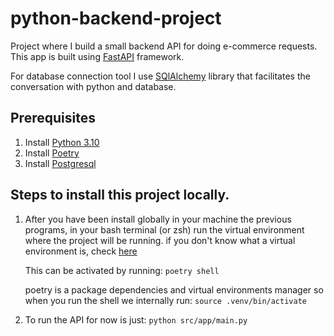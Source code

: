 # python-backend-project

Project where I build a small backend API for doing e-commerce requests. This app is built using [FastAPI](https://fastapi.tiangolo.com/) framework.

For database connection tool I use [SQlAlchemy](https://docs.sqlalchemy.org/en/20/index.html) library that facilitates the conversation with python and database.

## Prerequisites

1. Install [Python 3.10](https://www.python.org/ftp/python/3.10.10/python-3.10.10-amd64.exe)
2. Install [Poetry](https://python-poetry.org/docs/#installing-with-the-official-installer)
3. Install [Postgresql](https://www.postgresql.org/download/)


## Steps to install this project locally.

1. After you have been install globally in your machine the previous programs, in your bash terminal (or zsh) run the virtual environment
   where the project will be running. if you don't know what a virtual environment is, check [here](https://docs.python.org/3/library/venv.html#:~:text=A%20virtual%20environment%20is%20created,the%20virtual%20environment%20are%20available.) 

   This can be activated by running:
   `poetry shell`

   poetry is a package dependencies and virtual environments manager so when you run the shell we internally run:
   `source .venv/bin/activate`

2. To run the API for now is just:
   `python src/app/main.py`